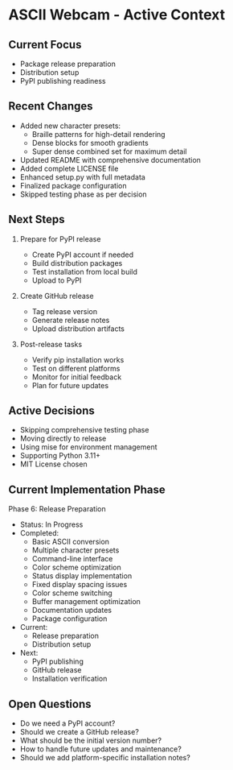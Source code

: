 # ASCII Webcam - Active Context

## Current Focus

- Package release preparation
- Distribution setup
- PyPI publishing readiness

## Recent Changes

- Added new character presets:
  - Braille patterns for high-detail rendering
  - Dense blocks for smooth gradients
  - Super dense combined set for maximum detail
- Updated README with comprehensive documentation
- Added complete LICENSE file
- Enhanced setup.py with full metadata
- Finalized package configuration
- Skipped testing phase as per decision

## Next Steps

1. Prepare for PyPI release

   - Create PyPI account if needed
   - Build distribution packages
   - Test installation from local build
   - Upload to PyPI

2. Create GitHub release

   - Tag release version
   - Generate release notes
   - Upload distribution artifacts

3. Post-release tasks
   - Verify pip installation works
   - Test on different platforms
   - Monitor for initial feedback
   - Plan for future updates

## Active Decisions

- Skipping comprehensive testing phase
- Moving directly to release
- Using mise for environment management
- Supporting Python 3.11+
- MIT License chosen

## Current Implementation Phase

Phase 6: Release Preparation

- Status: In Progress
- Completed:
  - Basic ASCII conversion
  - Multiple character presets
  - Command-line interface
  - Color scheme optimization
  - Status display implementation
  - Fixed display spacing issues
  - Color scheme switching
  - Buffer management optimization
  - Documentation updates
  - Package configuration
- Current:
  - Release preparation
  - Distribution setup
- Next:
  - PyPI publishing
  - GitHub release
  - Installation verification

## Open Questions

- Do we need a PyPI account?
- Should we create a GitHub release?
- What should be the initial version number?
- How to handle future updates and maintenance?
- Should we add platform-specific installation notes?
